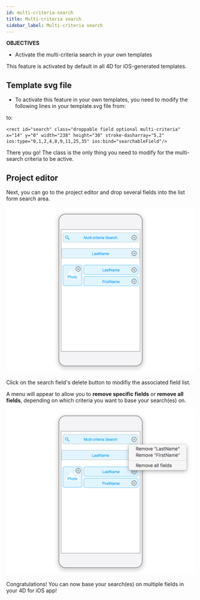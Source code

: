 ```yaml
---
id: multi-criteria-search
title: Multi-criteria search
sidebar_label: Multi-criteria search
---
```

<div class = "objectives"> 

**OBJECTIVES**

* Activate the multi-criteria search in your own templates</div> 

This feature is activated by default in all 4D for iOS-generated templates.

## Template svg file

* To activate this feature in your own templates, you need to modify the following lines in your template.svg file from:

    <rect id="search" class="droppable field optional" x="14" y="0" width="238" height="30" stroke-dasharray="5,2" ios:type="0,1,2,4,8,9,11,25,35" ios:bind="searchableField"/>
    
    

to:

    <rect id="search" class="droppable field optional multi-criteria" x="14" y="0" width="238" height="30" stroke-dasharray="5,2" ios:type="0,1,2,4,8,9,11,25,35" ios:bind="searchableField"/>
    
    

There you go! The class is the only thing you need to modify for the multi-search criteria to be active.

## Project editor

Next, you can go to the project editor and drop several fields into the list form search area.

![Multi-criteria search in the project editor](assets/multi-criteria-search/multi-criteria-search-forms-section.png)

Click on the search field's delete button to modifiy the associated field list.

A menu will appear to allow you to **remove specific fields** or **remove all fields**, depending on which criteria you want to base your search(es) on.

![Modify Multi-criteria search fields](assets/multi-criteria-search/multi-criteria-search-forms-section-remove-fields.png)

Congratulations! You can now base your search(es) on multiple fields in your 4D for iOS app!